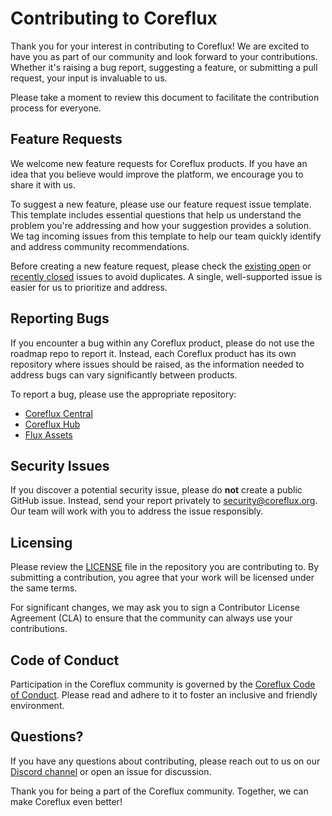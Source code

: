 # Contributing to Coreflux

Thank you for your interest in contributing to Coreflux! We are excited to have you as part of our community and look forward to your contributions. Whether it's raising a bug report, suggesting a feature, or submitting a pull request, your input is invaluable to us.

Please take a moment to review this document to facilitate the contribution process for everyone.

## Feature Requests

We welcome new feature requests for Coreflux products. If you have an idea that you believe would improve the platform, we encourage you to share it with us.

To suggest a new feature, please use our feature request issue template. This template includes essential questions that help us understand the problem you're addressing and how your suggestion provides a solution. We tag incoming issues from this template to help our team quickly identify and address community recommendations.

Before creating a new feature request, please check the [existing open](https://github.com/CorefluxCommunity/coreflux-roadmap/issues) or [recently closed](https://github.com/CorefluxCommunity/coreflux-roadmap/issues?q=is%3Aissue+is%3Aclosed) issues to avoid duplicates. A single, well-supported issue is easier for us to prioritize and address.

## Reporting Bugs

If you encounter a bug within any Coreflux product, please do not use the roadmap repo to report it. Instead, each Coreflux product has its own repository where issues should be raised, as the information needed to address bugs can vary significantly between products.

To report a bug, please use the appropriate repository:
* [Coreflux Central](https://github.com/CorefluxCommunity/coreflux-central/issues/new)
* [Coreflux Hub](https://github.com/CorefluxCommunity/coreflux-hub/issues/new)
* [Flux Assets](https://github.com/CorefluxCommunity/flux-assets/issues/new)

## Security Issues

If you discover a potential security issue, please do **not** create a public GitHub issue. Instead, send your report privately to security@coreflux.org. Our team will work with you to address the issue responsibly.

## Licensing

Please review the [LICENSE](LICENSE) file in the repository you are contributing to. By submitting a contribution, you agree that your work will be licensed under the same terms.

For significant changes, we may ask you to sign a Contributor License Agreement (CLA) to ensure that the community can always use your contributions.

## Code of Conduct

Participation in the Coreflux community is governed by the [Coreflux Code of Conduct](CODE_OF_CONDUCT.md). Please read and adhere to it to foster an inclusive and friendly environment.

## Questions?

If you have any questions about contributing, please reach out to us on our [Discord channel](https://discord.gg/A3pPrptNMm) or open an issue for discussion.

Thank you for being a part of the Coreflux community. Together, we can make Coreflux even better!

